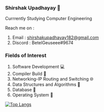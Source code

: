 ### Shirshak Upadhayay 👋 

 Currrently Studying Computer Engineering <br />
 
 Reach me on : <br />
 1) Email : shirshakupadhayay182@gmail.com
 2) Discord : BetelGeuseee#9674 <br />
 
      

### Fields of Interest 
1) Software Development 💻 
2) Compiler Build  🔨
3) Networking-IP Routing and Switching 🌐
4) Data Structures and Algorithms 📃
5) Database 📙
6) Operating System 🐧 

[![Top Langs](https://github-readme-stats.vercel.app/api/top-langs/?username=BetelGeuseee&langs_count=7)](https://github.com/BetelGeuseee/github-readme-stats)
